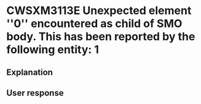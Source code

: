 # CWSXM3113E Unexpected element ''0'' encountered as child of SMO body. This has been reported by the following entity: 1

## Explanation

## User response